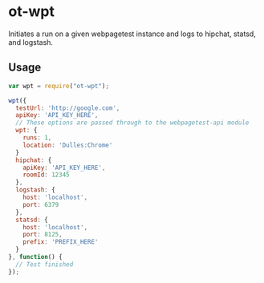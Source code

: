 # ot-wpt
Initiates a run on a given webpagetest instance and logs to hipchat, statsd, and logstash.

## Usage

```js
var wpt = require("ot-wpt");

wpt({
  testUrl: 'http://google.com',
  apiKey: 'API_KEY_HERE',
  // These options are passed through to the webpagetest-api module
  wpt: {
    runs: 1,
    location: 'Dulles:Chrome'
  }
  hipchat: {
    apiKey: 'API_KEY_HERE',
    roomId: 12345
  },
  logstash: {
    host: 'localhost',
    port: 6379
  },
  statsd: {
    host: 'localhost',
    port: 8125,
    prefix: 'PREFIX_HERE'
  }
}, function() {
  // Test finished
});
```
